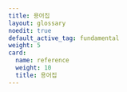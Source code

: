 ```yaml
---
title: 용어집
layout: glossary
noedit: true
default_active_tag: fundamental
weight: 5
card:
  name: reference
  weight: 10
  title: 용어집
---
```


